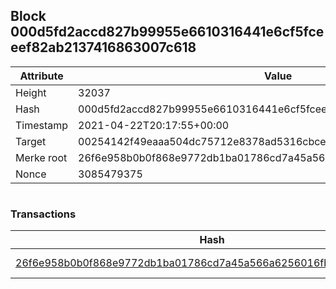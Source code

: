 ## Block 000d5fd2accd827b99955e6610316441e6cf5fceeef82ab2137416863007c618

Attribute | Value
--- | ---
Height | 32037
Hash | 000d5fd2accd827b99955e6610316441e6cf5fceeef82ab2137416863007c618
Timestamp | 2021-04-22T20:17:55+00:00
Target | 00254142f49eaaa504dc75712e8378ad5316cbcead634704b3734b6271167cc4
Merke root | 26f6e958b0b0f868e9772db1ba01786cd7a45a566a6256016fbe703dc83f11dd
Nonce | 3085479375

```

```

### Transactions

Hash | Amount
--- | ---
[26f6e958b0b0f868e9772db1ba01786cd7a45a566a6256016fbe703dc83f11dd](26f6e958b0b0f868e9772db1ba01786cd7a45a566a6256016fbe703dc83f11dd.md) | 10.00000000 SKEPTI 
